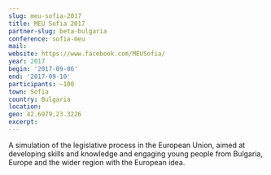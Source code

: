 ```yaml
---
slug: meu-sofia-2017
title: MEU Sofia 2017
partner-slug: beta-bulgaria
conference: sofia-meu
mail:
website: https://www.facebook.com/MEUSofia/
year: 2017
begin: '2017-09-06'
end: '2017-09-10'
participants: ~100
town: Sofia
country: Bulgaria
location:
geo: 42.6979,23.3226
excerpt:
---
```

A simulation of the legislative process in the European Union, aimed at developing skills and knowledge and engaging young people from Bulgaria, Europe and the wider region with the European idea.
